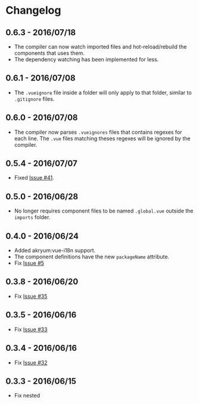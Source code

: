 # Changelog

## 0.6.3 - 2016/07/18

 - The compiler can now watch imported files and hot-reload/rebuild the components that uses them.
 - The dependency watching has been implemented for less.

## 0.6.1 - 2016/07/08

 - The `.vueignore` file inside a folder will only apply to that folder, similar to `.gitignore` files.

## 0.6.0 - 2016/07/08

 - The compiler now parses `.vueignores` files that contains regexes for each line. The `.vue` files matching theses regexes will be ignored by the compiler.

## 0.5.4 - 2016/07/07

 - Fixed [Issue #41](https://github.com/Akryum/meteor-vue-component/issues/41).

## 0.5.0 - 2016/06/28

 - No longer requires component files to be named `.global.vue` outside the `imports` folder.

## 0.4.0 - 2016/06/24

 - Added akryum:vue-i18n support.
 - The component definitions have the new `packageName` attribute.
 - Fix [Issue #5](https://github.com/Akryum/meteor-vue-component/issues/5)

## 0.3.8 - 2016/06/20

 - Fix [Issue #35](https://github.com/Akryum/meteor-vue-component/issues/35)

## 0.3.5 - 2016/06/16

 - Fix [Issue #33](https://github.com/Akryum/meteor-vue-component/issues/33)

## 0.3.4 - 2016/06/16

 - Fix [Issue #32](https://github.com/Akryum/meteor-vue-component/issues/32)

## 0.3.3 - 2016/06/15

 - Fix nested <template> tags for Vue conditional rendering [#29](https://github.com/Akryum/meteor-vue-component/issues/29)

## 0.3.2 - 2016/06/15

 - Support for meteor 1.3.3
 - Fix [Issue #28](https://github.com/Akryum/meteor-vue-component/issues/28)

## 0.3.0  - 2016/06/13

 - Added support for `lang` attribute on `<script>` tags.

## 0.2.1 - 2016/06/10

 - Fix [Issue #26](https://github.com/Akryum/meteor-vue-component/issues/26)

## 0.2.0 - 2016/06/08

 - Adds support for `lang` attribute in `<template>` tags.

## 0.1.2 - 2016/06/06

 - Fix locally registered component constructors not updating [#6](https://github.com/Akryum/meteor-vue-component/issues/6)

## 0.1.1 - 2016/06/06

 - Fix relative imports not working Issue [#7](https://github.com/Akryum/meteor-vue-component/issues/7)
 - Globally registered component constructors are now correctly updated Issue [#6](https://github.com/Akryum/meteor-vue-component/issues/6)

## 0.1.0 - 2016/06/05

 - Instant hot-push reloading of vue components.

## 0.0.5 - 2016/06/03

 - `.global.vue` files outside of the `imports` directory are automatically registered as custom tags. The default tag name is the name of the file in kebab-case, and you can set your own with the `name` attribute in the component options.

## 0.0.4 - 2016/06/03

 - Removed remaining debug `console.log`

## 0.0.3 - 2016/06/01

 - `lang` attribute implementation for `<style>` tags. Now exposes a config object to add lang support with other packages: `global.vue.lang` (see [akryum:vue-less](https://github.com/Akryum/meteor-vue-component/tree/master/packages/vue-less)).

## 0.0.2 - 2016/05/30

 - Removed autoprefixer postcss plugin due to a huge hit on the plugin loading time.
